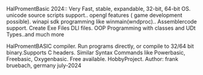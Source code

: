 HalPromentBasic 2024::
Very Fast, stable, expandable,  32-bit, 64-bit OS.
unicode source scripts support.. opengl features ( game development possible).
winapi sdk programming like winmain(wndproc).. 
Assemblercode  support. Create Exe Files DLl files. 
OOP Programming with classes and UDt Types..and much more

HalPromentBASIC compiler. Run programs directly, or compile to 32/64 bit binary.Supports C headers. Similar Syntax Commands
like Powerbasic, Freebasic, Oxygenbasic.
 Free available. HobbyProject.
 Author: frank bruebach, germany  july-2024

